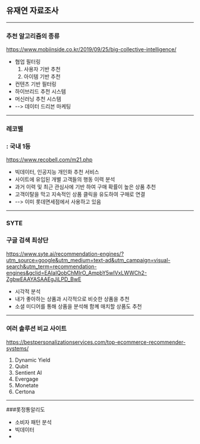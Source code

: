 ## 유재연 자료조사

***
### 추천 알고리즘의 종류
https://www.mobiinside.co.kr/2019/09/25/big-collective-intelligence/
* 협업 필터링
  1. 사용자 기반 추천
  2. 아이템 기반 추천
* 컨텐츠 기반 필터링
* 하이브리드 추천 시스템
* 머신러닝 추천 시스템
* --> 데이터 드리븐 마케팅
***
### 레코벨
### : 국내 1등
https://www.recobell.com/m21.php
* 빅데이터, 인공지능 개인화 추천 서비스
* 사이트에 유입된 개별 고객들의 행동 이력 분석
* 과거 이력 및 최근 관심사에 기반 하여 구매 확률이 높은 상품 추천
* 고객이탈을 막고 지속적인 상품 클릭을 유도하여 구매로 연결
* --> 이미 롯데면세점에서 사용하고 있음
***
### SYTE
### 구글 검색 최상단
https://www.syte.ai/recommendation-engines/?utm_source=google&utm_medium=text-ad&utm_campaign=visual-search&utm_term=recommendation-engines&gclid=EAIaIQobChMIrO_AmpbY5wIVxLWWCh2-ZgbwEAAYASAAEgJiLPD_BwE
* 시각적 분석
* 내가 좋아하는 상품과 시각적으로 비슷한 상품을 추천
* 소셜 미디어를 통해 상품을 분석해 함꼐 매치할 상품도 추천
***
### 여러 솔루션 비교 사이트
https://bestpersonalizationservices.com/top-ecommerce-recommender-systems/
1. Dynamic Yield
2. Qubit
3. Sentient AI
4. Evergage
5. Monetate
6. Certona
***
###롯정통알리도
- 소비자 패턴 분석
- 빅데이터
- 
